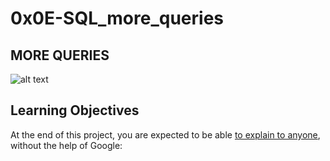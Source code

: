 # 0x0E-SQL_more_queries

## MORE QUERIES

![alt text](https://s3.amazonaws.com/intranet-projects-files/holbertonschool-higher-level_programming+/274/66988091.jpg)

## Learning Objectives

At the end of this project, you are expected to be able [to explain to anyone](https://fs.blog/feynman-learning-technique/), without the help of Google:
